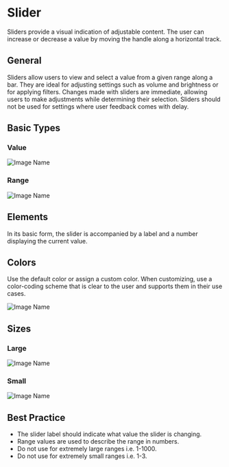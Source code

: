 # Slider

Sliders provide a visual indication of adjustable content. The user can increase or decrease a value by moving the handle along a horizontal track.

## General

Sliders allow users to view and select a value from a given range along a bar. They are ideal for adjusting settings such as volume and brightness or for applying filters. Changes made with sliders are immediate, allowing users to make adjustments while determining their selection. Sliders should not be used for settings where user feedback comes with delay.

## Basic Types

### Value

![Image Name](assets/3_components/slider/image-20200810093330831.png)

### Range

![Image Name](assets/3_components/slider/image-20200810093342268.png)

## Elements

In its basic form, the slider is accompanied by a label and a number displaying the current value.

## Colors

Use the default color or assign a custom color. When customizing, use a color-coding scheme that is clear to the user and supports them in their use cases.

![Image Name](assets/3_components/slider/image-20200810093401089.png)

## Sizes

### Large

![Image Name](assets/3_components/slider/image-20200810093350850.png)

### Small

![Image Name](assets/3_components/slider/image-20200810093330831.png)

## Best Practice

- The slider label should indicate what value the slider is changing.
- Range values are used to describe the range in numbers.
- Do not use for extremely large ranges i.e. 1-1000.
- Do not use for extremely small ranges i.e. 1-3.
